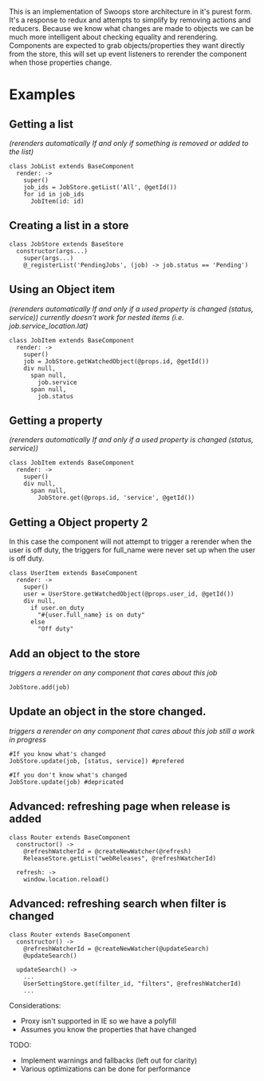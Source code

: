 This is an implementation of Swoops store architecture in it's purest form.
It's a response to redux and attempts to simplify by removing actions and reducers. 
Because we know what changes are made to objects we can be much more intelligent about checking equality and rerendering.
Components are expected to grab objects/properties they want directly from the store, this will set up event listeners to rerender the component when those properties change.

# Examples

## Getting a list 
_(rerenders automatically If and only if something is removed or added to the list)_

```
class JobList extends BaseComponent
  render: ->
    super()
    job_ids = JobStore.getList('All', @getId())
    for id in job_ids
      JobItem(id: id)
```

## Creating a list in a store
```
class JobStore extends BaseStore
  constructor(args...)
    super(args...)
    @_registerList('PendingJobs', (job) -> job.status == 'Pending')

```

## Using an Object item  
_(rerenders automatically If and only if a used property is changed (status, service))_ 
_currently doesn't work for nested items (i.e. job.service_location.lat)_

```
class JobItem extends BaseComponent
  render: ->
    super()
    job = JobStore.getWatchedObject(@props.id, @getId())
    div null,
      span null,
        job.service
      span null,
        job.status
```

## Getting a property  
_(rerenders automatically If and only if a used property is changed (status, service))_ 

```
class JobItem extends BaseComponent
  render: ->
    super()
    div null,
      span null,
        JobStore.get(@props.id, 'service', @getId())
```

## Getting a Object property 2
In this case the component will not attempt to trigger a rerender when the user is off duty, the triggers for full_name were never set up when the user is off duty. 

```
class UserItem extends BaseComponent
  render: ->
    super()
    user = UserStore.getWatchedObject(@props.user_id, @getId())
    div null,
      if user.on_duty
        "#{user.full_name} is on duty"
      else
        "Off duty"
```


## Add an object to the store
_triggers a rerender on any component that cares about this job_
```
JobStore.add(job)
```

## Update an object in the store  changed.  
_triggers a rerender on any component that cares about this job_
_still a work in progress_
```
#If you know what's changed
JobStore.update(job, [status, service]) #prefered

#If you don't know what's changed
JobStore.update(job) #depricated
```

## Advanced: refreshing page when release is added
```
class Router extends BaseComponent
  constructor() ->
    @refreshWatcherId = @createNewWatcher(@refresh)
    ReleaseStore.getList("webReleases", @refreshWatcherId)

  refresh: ->
    window.location.reload()
```

## Advanced: refreshing search when filter is changed
```
class Router extends BaseComponent
  constructor() ->
    @refreshWatcherId = @createNewWatcher(@updateSearch)
    @updateSearch()

  updateSearch() ->
    ...
    UserSettingStore.get(filter_id, "filters", @refreshWatcherId)
    ...

```



Considerations:
* Proxy isn't supported in IE so we have a polyfill
* Assumes you know the properties that have changed

TODO: 
* Implement warnings and fallbacks (left out for clarity)
* Various optimizations can be done for performance
